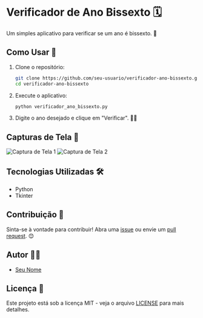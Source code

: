 # Verificador de Ano Bissexto 🗓️

Um simples aplicativo para verificar se um ano é bissexto. 🎉

## Como Usar 🚀

1. Clone o repositório:

    ```bash
    git clone https://github.com/seu-usuario/verificador-ano-bissexto.git
    cd verificador-ano-bissexto
    ```

2. Execute o aplicativo:

    ```bash
    python verificador_ano_bissexto.py
    ```

3. Digite o ano desejado e clique em "Verificar". 🕵️‍♂️

## Capturas de Tela 📸

![Captura de Tela 1](![image](https://github.com/WalakysProvidello/-Verificador-de-Ano-Bissexto/assets/104736938/ea73cd10-9588-4746-96ee-adca7c85a891)
)
![Captura de Tela 2](![image](https://github.com/WalakysProvidello/-Verificador-de-Ano-Bissexto/assets/104736938/23da32c4-aa64-4f35-b929-e04543eaf447)
)

## Tecnologias Utilizadas 🛠️

- Python
- Tkinter

## Contribuição 🤝

Sinta-se à vontade para contribuir! Abra uma [issue](https://github.com/seu-usuario/verificador-ano-bissexto/issues) ou envie um [pull request](https://github.com/seu-usuario/verificador-ano-bissexto/pulls). 😊

## Autor 👨‍💻

- [Seu Nome](https://github.com/seu-usuario)

## Licença 📝

Este projeto está sob a licença MIT - veja o arquivo [LICENSE](LICENSE) para mais detalhes.
